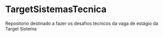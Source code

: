 # TargetSistemasTecnica
Repositorio destinado a fazer os desafios técnicos da vaga de estágio da Target Sistema
